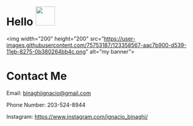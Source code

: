 # Hello <img src="https://raw.githubusercontent.com/MartinHeinz/MartinHeinz/master/wave.gif" height="50vh">

<p align=”center”>

<img width=”200" height=”200" src=”https://user-images.githubusercontent.com/75753187/123358567-aac7b900-d539-11eb-8275-0b380264bb4c.png" alt=”my banner”>
                                                                                                                                         </p>

# Contact Me
Email: binaghiignacio@gmail.com

Phone Number: 203-524-8944

Instagram: https://www.instagram.com/ignacio_binaghi/

